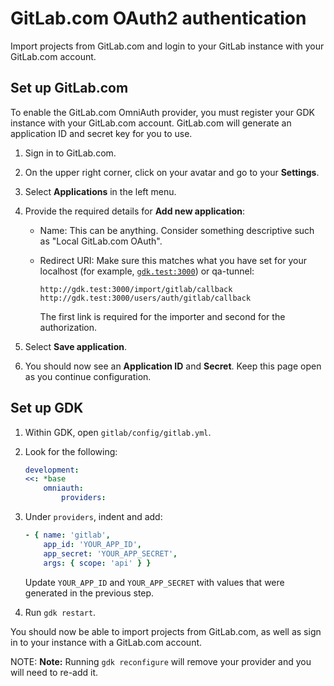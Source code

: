 # GitLab.com OAuth2 authentication

Import projects from GitLab.com and login to your GitLab instance with your GitLab.com account.

## Set up GitLab.com

To enable the GitLab.com OmniAuth provider, you must register your GDK instance with
your GitLab.com account.
GitLab.com will generate an application ID and secret key for you to use.

1. Sign in to GitLab.com.
1. On the upper right corner, click on your avatar and go to your **Settings**.
1. Select **Applications** in the left menu.
1. Provide the required details for **Add new application**:

   - Name: This can be anything. Consider something descriptive such as "Local GitLab.com OAuth".
   - Redirect URI: Make sure this matches what you have set for your localhost (for example,
     [`gdk.test:3000`](../index.md#set-up-gdktest-hostname)) or qa-tunnel:

     ```plaintext
     http://gdk.test:3000/import/gitlab/callback
     http://gdk.test:3000/users/auth/gitlab/callback
     ```

     The first link is required for the importer and second for the authorization.

1. Select **Save application**.
1. You should now see an **Application ID** and **Secret**. Keep this page open as you continue
   configuration.

## Set up GDK

1. Within GDK, open `gitlab/config/gitlab.yml`.
1. Look for the following:

    ```yaml
    development:
    <<: *base
        omniauth:
            providers:
    ```

1. Under `providers`, indent and add:

   ```yaml
   - { name: 'gitlab',
       app_id: 'YOUR_APP_ID',
       app_secret: 'YOUR_APP_SECRET',
       args: { scope: 'api' } }
   ```

   Update `YOUR_APP_ID` and `YOUR_APP_SECRET` with values that were generated in the
   previous step.

1. Run `gdk restart`.

You should now be able to import projects from GitLab.com, as well as sign in to your
instance with a GitLab.com account.

NOTE: **Note:**
Running `gdk reconfigure` will remove your provider and you will need to re-add it.
